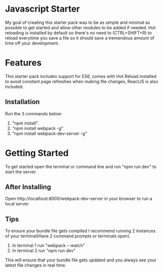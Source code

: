 # Javascript Starter

My goal of creating this starter pack was to be as simple and minimal as possible to get started and allow other modules to be added if needed. Hot reloading is installed by default so there's no need to (CTRL+SHIFT+R) to reload everytime you save a file so it should save a tremendous amount of time off your development.

# Features

This starter pack includes support for ES6, comes with Hot Reload installed to avoid constant page refreshes when making file changes, ReactJS is also included.

## Installation

Run the 3 commands below:

1. "npm install".
2. "npm install webpack -g" 
3. "npm install webpack-dev-server -g"

# Getting Started

To get started open the terminal or command line and run "npm run dev" to start the server. 

## After Installing

Open http://localhost:8000/webpack-dev-server in your browser to run a local server. 

## Tips

To ensure your bundle file gets compiled I recommend running 2 instances of your terminal(Have 2 command prompts or terminals open).

1. In terminal 1 run "webpack --watch"
2. In terminal 2 run "npm run dev"

This will ensure that your bundle file gets updated and you always see your latest file changes in real time.

